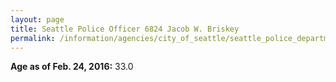 ```yaml
---
layout: page
title: Seattle Police Officer 6824 Jacob W. Briskey
permalink: /information/agencies/city_of_seattle/seattle_police_department/copbook/6824/
---
```


**Age as of Feb. 24, 2016:** 33.0

